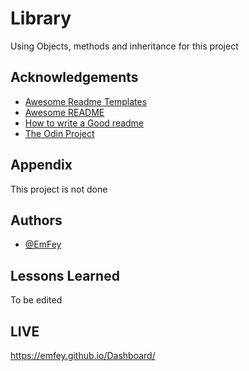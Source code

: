 # Library
Using Objects, methods and inheritance for this project


## Acknowledgements

 - [Awesome Readme Templates](https://awesomeopensource.com/project/elangosundar/awesome-README-templates)
 - [Awesome README](https://github.com/matiassingers/awesome-readme)
 - [How to write a Good readme](https://bulldogjob.com/news/449-how-to-write-a-good-readme-for-your-github-project)
 - [The Odin Project](https://www.theodinproject.com/)

## Appendix

This project is not done


## Authors

- [@EmFey](https://github.com/EmFey)


## Lessons Learned

To be edited

## LIVE
https://emfey.github.io/Dashboard/

